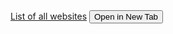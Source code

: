 <!DOCTYPE html>
<html>
<head>
  <title>Websites List</title>
</head>
<body>
  <a href="https://mrcaffiene.github.io/websites/" target="_blank">List of all websites</a>
  <button onclick="window.open('https://mrcaffiene.github.io/websites/', '_blank')">Open in New Tab</button>
</body>
</html>
